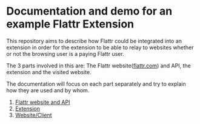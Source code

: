 # Documentation and demo for an example Flattr Extension

This repository aims to describe how Flattr could be integrated
into an extension in order for the extension to be able to relay to websites
whether or not the browsing user is a paying Flattr user.

The 3 parts involved in this are: The Flattr website([flattr.com](https://flattr.com)) and API, the
extension and the visited website.

The documentation will focus on each part separately and try to explain how they are used and by whom.

1. [Flattr website and API](api/README.md)
2. [Extension](extension/README.md)
3. [Website/Client](client/README.md)

